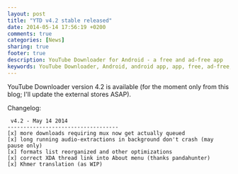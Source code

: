 ```yaml
---
layout: post
title: "YTD v4.2 stable released"
date: 2014-05-14 17:56:19 +0200
comments: true
categories: [News]
sharing: true
footer: true
description: YouTube Downloader for Android - a free and ad-free app
keywords: YouTube Downloader, Android, android app, app, free, ad-free, no ads, dentex, video, YouTube, downloader
---
```

YouTube Downloader version 4.2 is available (for the moment only from this blog; I'll update the external stores ASAP).

Changelog:

     v4.2 - May 14 2014
    -----------------------------------
    [x] more downloads requiring mux now get actually queued
    [x] long running audio-extractions in background don't crash (may pause only) 
    [x] formats list reorganized and other optimizations
    [x] correct XDA thread link into About menu (thanks pandahunter)
    [x] Khmer translation (as WIP)
